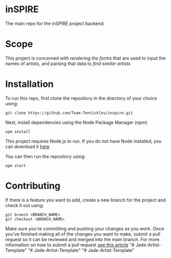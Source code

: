 # inSPIRE
The main repo for the inSPIRE project backend.

# Scope

This project is concerned with *rendering the forms* that are used to input the names of artists, and parsing that data to *find similar artists* 

# Installation

To run this repo, first clone the repository in the directory of your choice using: 

```
git clone https://github.com/Team-Tentickles/inspire.git
```

Next, install dependencies using the Node Package Manager (npm)

```
npm install
```
This project requires Node.js to run. If you do not have Node installed, you can download it [here](https://nodejs.org/en/)

You can then run the repository using:

```
npm start
```

# Contributing

If there is a feature you want to add, create a new branch for the project and check it out using:

```
git branch <BRANCH_NAME>
git checkout <BRANCH_NAME>
```

Make sure you're committing and pushing your changes as you work. Once you've finished making all of the changes you want to make, submit a pull request so it can be reviewed and merged into the main branch. For more information on how to submit a pull request [see this article](https://help.github.com/articles/using-pull-requests/)
"# Jade-Artist-Template" 
"# Jade-Artist-Template" 
"# Jade-Artist-Template" 
